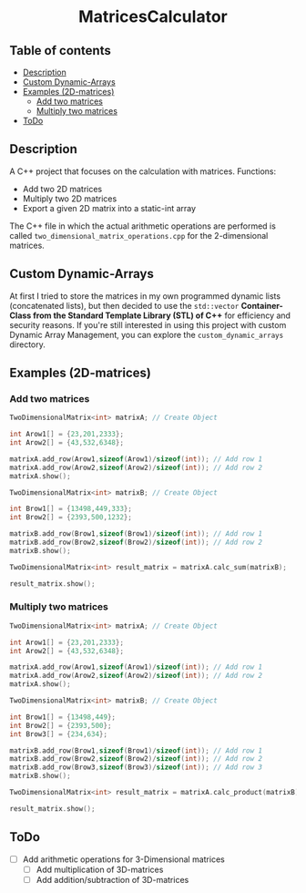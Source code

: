 <h1 align="center">MatricesCalculator</h1>


<h2>Table of contents</h2>

- [Description](#description)
- [Custom Dynamic-Arrays](#custom-dynamic-arrays)
- [Examples (2D-matrices)](#examples-2d-matrices)
  - [Add two matrices](#add-two-matrices)
  - [Multiply two matrices](#multiply-two-matrices)
- [ToDo](#todo)


## Description

A C++ project that focuses on the calculation with matrices. Functions:

- Add two 2D matrices
- Multiply two 2D matrices
- Export a given 2D matrix into a static-int array


The C++ file in which the actual arithmetic operations are performed is called `two_dimensional_matrix_operations.cpp` for the 2-dimensional matrices.

## Custom Dynamic-Arrays

At first I tried to store the matrices in my own programmed dynamic lists (concatenated lists), but then decided to use the `std::vector` **Container-Class from the Standard Template Library (STL) of C++** for efficiency and security reasons.
If you're still interested in using this project with custom Dynamic Array Management, you can explore the `custom_dynamic_arrays` directory.


## Examples (2D-matrices)


### Add two matrices

```CPP
TwoDimensionalMatrix<int> matrixA; // Create Object

int Arow1[] = {23,201,2333};
int Arow2[] = {43,532,6348};

matrixA.add_row(Arow1,sizeof(Arow1)/sizeof(int)); // Add row 1
matrixA.add_row(Arow2,sizeof(Arow2)/sizeof(int)); // Add row 2
matrixA.show();

TwoDimensionalMatrix<int> matrixB; // Create Object

int Brow1[] = {13498,449,333};
int Brow2[] = {2393,500,1232};

matrixB.add_row(Brow1,sizeof(Brow1)/sizeof(int)); // Add row 1
matrixB.add_row(Brow2,sizeof(Brow2)/sizeof(int)); // Add row 2
matrixB.show();

TwoDimensionalMatrix<int> result_matrix = matrixA.calc_sum(matrixB);

result_matrix.show();
```

### Multiply two matrices

```CPP
TwoDimensionalMatrix<int> matrixA; // Create Object

int Arow1[] = {23,201,2333}; 
int Arow2[] = {43,532,6348};

matrixA.add_row(Arow1,sizeof(Arow1)/sizeof(int)); // Add row 1
matrixA.add_row(Arow2,sizeof(Arow2)/sizeof(int)); // Add row 2
matrixA.show();

TwoDimensionalMatrix<int> matrixB; // Create Object

int Brow1[] = {13498,449};
int Brow2[] = {2393,500};
int Brow3[] = {234,634};

matrixB.add_row(Brow1,sizeof(Brow1)/sizeof(int)); // Add row 1
matrixB.add_row(Brow2,sizeof(Brow2)/sizeof(int)); // Add row 2
matrixB.add_row(Brow3,sizeof(Brow3)/sizeof(int)); // Add row 3
matrixB.show();

TwoDimensionalMatrix<int> result_matrix = matrixA.calc_product(matrixB);

result_matrix.show();
```


## ToDo

- [ ] Add arithmetic operations for 3-Dimensional matrices
  - [ ] Add multiplication of 3D-matrices
  - [ ] Add addition/subtraction of 3D-matrices